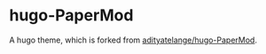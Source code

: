# hugo-PaperMod

A hugo theme, which is forked from [adityatelange/hugo-PaperMod](https://github.com/adityatelange/hugo-PaperMod).
